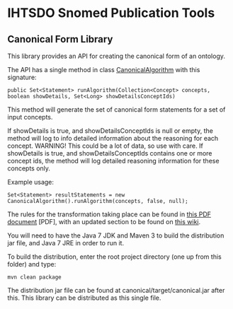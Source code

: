 IHTSDO Snomed Publication Tools
===============================

Canonical Form Library
----------------------

This library provides an API for creating the canonical form of an ontology.

The API has a single method in class [CanonicalAlgorithm](src/main/java/com/ihtsdo/snomed/canonical/CanonicalAlgorithm.java) with this signature:

    public Set<Statement> runAlgorithm(Collection<Concept> concepts, boolean showDetails, Set<Long> showDetailsConceptIds)

This method will generate the set of canonical form statements for a set of input concepts. 

If showDetails is true, and showDetailsConceptIds is null or empty, the method will log to info detailed information about the reasoning for each concept. WARNING! This could be a lot of data, so use with care. If showDetails is true, and showDetailsConceptIds contains one or more concept ids, the method will log detailed reasoning information for these concepts only.

Example usage:

    Set<Statement> resultStatements = new CanonicalAlgorithm().runAlgorithm(concepts, false, null);


The rules for the transformation taking place can be found in [this PDF document](https://github.com/sparkling/snomed-publish/blob/master/doc/doc1_CanonicalTableGuide_Current-en-US_INT_20130131.pdf?raw=true) [PDF], with an updated section to be found on [this wiki](https://sites.google.com/a/ihtsdo.org/snomed-publish/canonical/algorithm).

You will need to have the Java 7 JDK and Maven 3 to build the distribution jar file, and Java 7 JRE in order to run it.

To build the distribution, enter the root project directory (one up from this folder) and type:

    mvn clean package
    
The distribution jar file can be found at canonical/target/canonical.jar after this. This library can be distributed as this single file.
